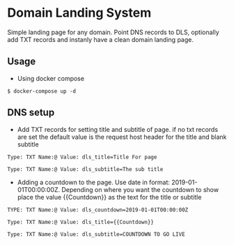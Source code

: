 # Domain Landing System

Simple landing page for any domain. Point DNS records to DLS, optionally add TXT records and instanly have a clean domain landing page.

## Usage

- Using docker compose

```
$ docker-compose up -d
```

## DNS setup

- Add TXT records for setting title and subtitle of page. if no txt records are set the default value is the request host header for the title and blank subtitle


```
Type: TXT Name:@ Value: dls_title=Title For page

Type: TXT Name:@ Value: dls_subtitle=The sub title
```

- Adding a countdown to the page. Use date in format: 2019-01-01T00:00:00Z. Depending on where you want the countdown to show place the value {{Countdown}} as the text for the title or subtitle

```
TYPE: TXT Name:@ Value: dls_countdown=2019-01-01T00:00:00Z

Type: TXT Name:@ Value: dls_title={{Countdown}}

Type: TXT Name:@ Value: dls_subtitle=COUNTDOWN TO GO LIVE
```